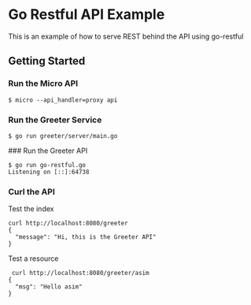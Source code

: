 # Go Restful API Example

This is an example of how to serve REST behind the API using go-restful

## Getting Started

### Run the Micro API

```
$ micro --api_handler=proxy api
```

### Run the Greeter Service

```
$ go run greeter/server/main.go
```

### Run the Greeter API

```
$ go run go-restful.go
Listening on [::]:64738
```

### Curl the API

Test the index
```
curl http://localhost:8080/greeter
{
  "message": "Hi, this is the Greeter API"
}
```

Test a resource
```
 curl http://localhost:8080/greeter/asim
{
  "msg": "Hello asim"
}
```
